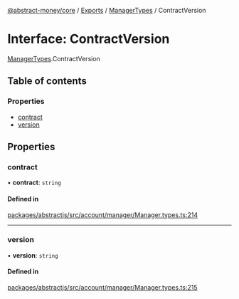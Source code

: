 [@abstract-money/core](../README.md) / [Exports](../modules.md) / [ManagerTypes](../modules/ManagerTypes.md) / ContractVersion

# Interface: ContractVersion

[ManagerTypes](../modules/ManagerTypes.md).ContractVersion

## Table of contents

### Properties

- [contract](ManagerTypes.ContractVersion.md#contract)
- [version](ManagerTypes.ContractVersion.md#version)

## Properties

### contract

• **contract**: `string`

#### Defined in

[packages/abstractjs/src/account/manager/Manager.types.ts:214](https://github.com/AbstractSDK/frontend/blob/07410073/packages/abstractjs/src/account/manager/Manager.types.ts#L214)

___

### version

• **version**: `string`

#### Defined in

[packages/abstractjs/src/account/manager/Manager.types.ts:215](https://github.com/AbstractSDK/frontend/blob/07410073/packages/abstractjs/src/account/manager/Manager.types.ts#L215)
